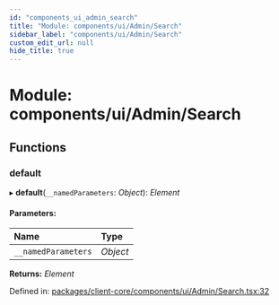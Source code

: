 ```yaml
---
id: "components_ui_admin_search"
title: "Module: components/ui/Admin/Search"
sidebar_label: "components/ui/Admin/Search"
custom_edit_url: null
hide_title: true
---
```


# Module: components/ui/Admin/Search

## Functions

### default

▸ **default**(`__namedParameters`: *Object*): *Element*

#### Parameters:

Name | Type |
:------ | :------ |
`__namedParameters` | *Object* |

**Returns:** *Element*

Defined in: [packages/client-core/components/ui/Admin/Search.tsx:32](https://github.com/xr3ngine/xr3ngine/blob/66a84a950/packages/client-core/components/ui/Admin/Search.tsx#L32)
